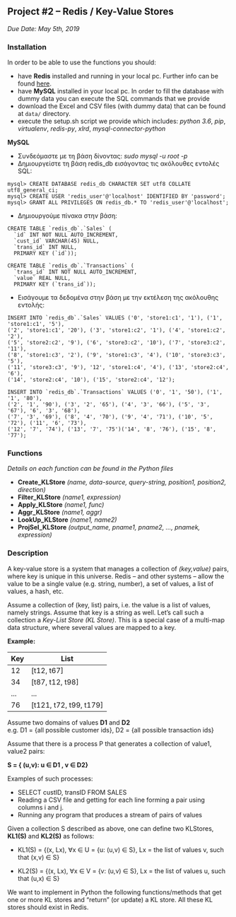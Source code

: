 ## Project #2 – Redis / Key-Value Stores
*Due Date: May 5th, 2019*

### Installation

In order to be able to use the functions you should:
- have **Redis** installed and running in your local pc. Further info can be found [here](https://redis.io/download#installation).
- have **MySQL** installed in your local pc. In order to fill the database with dummy data you can execute the SQL commands that we provide
- download the Excel and CSV files (with dummy data) that can be found at `data/` directory.
- execute the setup.sh script we provide which includes: *python 3.6*, *pip*, *virtualenv*, *redis-py*, *xlrd*, *mysql-connector-python*

**MySQL**

- Συνδεόμαστε με τη βάση δίνοντας: *sudo mysql -u root -p*
- Δημιουργείστε τη βάση redis_db εισάγοντας τις ακόλουθες εντολές SQL:

```
mysql> CREATE DATABASE redis_db CHARACTER SET utf8 COLLATE utf8_general_ci;
mysql> CREATE USER 'redis_user'@'localhost' IDENTIFIED BY 'password';   
mysql> GRANT ALL PRIVILEGES ON redis_db.* TO 'redis_user'@'localhost';    
```

- Δημιουργούμε πίνακα στην βάση:

```
CREATE TABLE `redis_db`.`Sales` (
  `id` INT NOT NULL AUTO_INCREMENT,
  `cust_id` VARCHAR(45) NULL,
  `trans_id` INT NULL,
  PRIMARY KEY (`id`));
  
CREATE TABLE `redis_db`.`Transactions` (
  `trans_id` INT NOT NULL AUTO_INCREMENT,
  `value` REAL NULL,
  PRIMARY KEY (`trans_id`));
```

- Εισάγουμε τα δεδομένα στην βάση με την εκτέλεση της ακόλουθης εντολής:

```
INSERT INTO `redis_db`.`Sales` VALUES ('0', 'store1:c1', '1'), ('1', 'store1:c1', '5'), 
('2', 'store1:c1', '20'), ('3', 'store1:c2', '1'), ('4', 'store1:c2', '2'),
('5', 'store2:c2', '9'), ('6', 'store3:c2', '10'), ('7', 'store3:c2', '11'),
('8', 'store1:c3', '2'), ('9', 'store1:c3', '4'), ('10', 'store3:c3', '5'), 
('11', 'store3:c3', '9'), '12', 'store1:c4', '4'), ('13', 'store2:c4', '6'), 
('14', 'store2:c4', '10'), ('15', 'store2:c4', '12');

INSERT INTO `redis_db`.`Transactions` VALUES ('0', '1', '50'), ('1', '1', '80'),
('2', '1', '90'), ('3', '2', '65'), ('4', '3', '66'), ('5', '3', '67'), '6', '3', '68'),
('7', '3', '69'), ('8', '4', '70'), ('9', '4', '71'), ('10', '5', '72'), ('11', '6', '73'),
('12', '7', '74'), ('13', '7', '75')('14', '8', '76'), ('15', '8', '77');
```

### Functions
*Details on each function can be found in the Python files*
- **Create_KLStore** *(name, data-source, query-string, position1, position2, direction)*
- **Filter_KLStore** *(name1, expression)*
- **Apply_KLStore** *(name1, func)*
- **Aggr_KLStore** *(name1, aggr)*
- **LookUp_KLStore** *(name1, name2)*
- **ProjSel_KLStore** *(output_name, pname1, pname2, …, pnamek, expression)*

### Description
A key-value store is a system that manages a collection of *(key,value)* pairs, where key is unique in this universe. Redis – and other systems – allow the value to be a single value (e.g. string, number), a set of values, a list of values, a hash, etc.

Assume a collection of (key, list) pairs, i.e. the value is a list of values, namely strings. Assume that key is a string as well. Let’s call such a collection a *Key-List Store (KL Store)*. This is a special case of a multi-map data structure, where several values are mapped to a key.

**Example:**

| Key 	| List                   	|
|-----	|------------------------	|
| 12  	| [t12, t67]             	|
| 34  	| [t87, t12, t98]        	|
| ... 	| ...                    	|
| 76  	| [t121, t72, t99, t179] 	|

Assume two domains of values **D1** and **D2**  
e.g. D1 = {all possible customer ids}, D2 = {all possible transaction ids}

Assume that there is a process P that generates a collection of value1, value2 pairs:

**S = { (u,v): u ∈ D1 , v ∈ D2}**

Examples of such processes:
- SELECT custID, transID FROM SALES
- Reading a CSV file and getting for each line forming a pair using columns i and j.
- Running any program that produces a stream of pairs of values

Given a collection S described as above, one can define two KLStores, **KL1(S)** and **KL2(S)** as follows:

- KL1(S) = {(x, Lx), ∀x ∈ U = {u: (u,v) ∈ S}, Lx = the list of values v, such that (x,v) ∈ S}

- KL2(S) = {(x, Lx), ∀x ∈ V = {v: (u,v) ∈ S}, Lx = the list of values u, such that (u,x) ∈ S}

We want to implement in Python the following functions/methods that get one or more KL stores and “return” (or update) a KL store. All these KL stores should exist in Redis.
